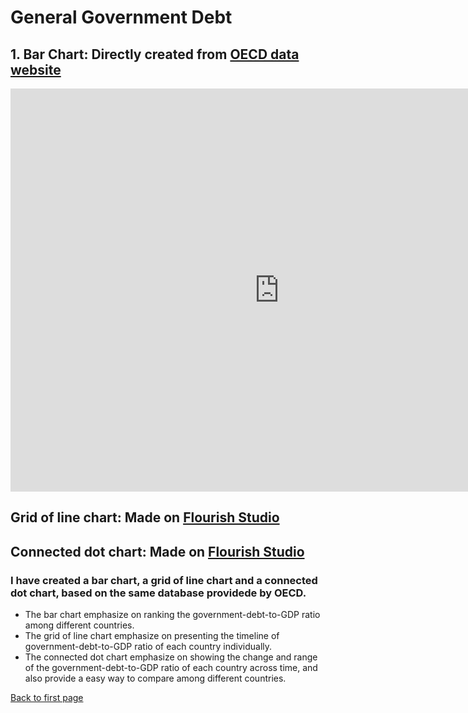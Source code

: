 # General Government Debt 
## 1. Bar Chart: Directly created from [OECD data website](https://data.oecd.org/gga/general-government-debt.htm) 
<iframe src="https://data.oecd.org/chart/6vyv" width="860" height="645" style="border: 0" mozallowfullscreen="true" webkitallowfullscreen="true" allowfullscreen="true"><a href="https://data.oecd.org/chart/6vyv" target="_blank">OECD Chart: General government debt, Total, % of GDP, Annual, 2020</a></iframe>

## Grid of line chart: Made on [Flourish Studio](https://flourish.studio/) 
<div class="flourish-embed flourish-chart" data-src="visualisation/7701533"><script src="https://public.flourish.studio/resources/embed.js"></script></div>

## Connected dot chart: Made on [Flourish Studio](https://flourish.studio/) 
<div class="flourish-embed flourish-scatter" data-src="visualisation/7701798"><script src="https://public.flourish.studio/resources/embed.js"></script></div>

### I have created a bar chart, a grid of line chart and a connected dot chart, based on the same database providede by OECD. 
* The bar chart emphasize on ranking the government-debt-to-GDP ratio among different countries.
* The grid of line chart emphasize on presenting the timeline of government-debt-to-GDP ratio of each country individually.
* The connected dot chart emphasize on showing the change and range of the government-debt-to-GDP ratio of each country across time, and also provide a easy way to compare among different countries.

[Back to first page](/README.md)

